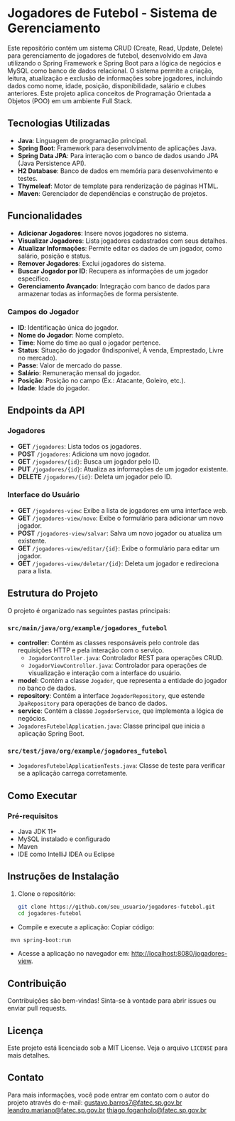 # Jogadores de Futebol - Sistema de Gerenciamento

Este repositório contém um sistema CRUD (Create, Read, Update, Delete) para gerenciamento de jogadores de futebol, desenvolvido em Java utilizando o Spring Framework e Spring Boot para a lógica de negócios e MySQL como banco de dados relacional. O sistema permite a criação, leitura, atualização e exclusão de informações sobre jogadores, incluindo dados como nome, idade, posição, disponibilidade, salário e clubes anteriores. Este projeto aplica conceitos de Programação Orientada a Objetos (POO) em um ambiente Full Stack.

## Tecnologias Utilizadas
- **Java**: Linguagem de programação principal.
- **Spring Boot**: Framework para desenvolvimento de aplicações Java.
- **Spring Data JPA**: Para interação com o banco de dados usando JPA (Java Persistence API).
- **H2 Database**: Banco de dados em memória para desenvolvimento e testes.
- **Thymeleaf**: Motor de template para renderização de páginas HTML.
- **Maven**: Gerenciador de dependências e construção de projetos.

## Funcionalidades

- **Adicionar Jogadores**: Insere novos jogadores no sistema.
- **Visualizar Jogadores**: Lista jogadores cadastrados com seus detalhes.
- **Atualizar Informações**: Permite editar os dados de um jogador, como salário, posição e status.
- **Remover Jogadores**: Exclui jogadores do sistema.
- **Buscar Jogador por ID**: Recupera as informações de um jogador específico.
- **Gerenciamento Avançado**: Integração com banco de dados para armazenar todas as informações de forma persistente.

### Campos do Jogador

- **ID**: Identificação única do jogador.
- **Nome do Jogador**: Nome completo.
- **Time**: Nome do time ao qual o jogador pertence.
- **Status**: Situação do jogador (Indisponível, À venda, Emprestado, Livre no mercado).
- **Passe**: Valor de mercado do passe.
- **Salário**: Remuneração mensal do jogador.
- **Posição**: Posição no campo (Ex.: Atacante, Goleiro, etc.).
- **Idade**: Idade do jogador.

## Endpoints da API

### Jogadores
- **GET** `/jogadores`: Lista todos os jogadores.
- **POST** `/jogadores`: Adiciona um novo jogador.
- **GET** `/jogadores/{id}`: Busca um jogador pelo ID.
- **PUT** `/jogadores/{id}`: Atualiza as informações de um jogador existente.
- **DELETE** `/jogadores/{id}`: Deleta um jogador pelo ID.

### Interface do Usuário
- **GET** `/jogadores-view`: Exibe a lista de jogadores em uma interface web.
- **GET** `/jogadores-view/novo`: Exibe o formulário para adicionar um novo jogador.
- **POST** `/jogadores-view/salvar`: Salva um novo jogador ou atualiza um existente.
- **GET** `/jogadores-view/editar/{id}`: Exibe o formulário para editar um jogador.
- **GET** `/jogadores-view/deletar/{id}`: Deleta um jogador e redireciona para a lista.

## Estrutura do Projeto
O projeto é organizado nas seguintes pastas principais:

### `src/main/java/org/example/jogadores_futebol`
- **controller**: Contém as classes responsáveis pelo controle das requisições HTTP e pela interação com o serviço.
    - `JogadorController.java`: Controlador REST para operações CRUD.
    - `JogadorViewController.java`: Controlador para operações de visualização e interação com a interface do usuário.
- **model**: Contém a classe `Jogador`, que representa a entidade do jogador no banco de dados.
- **repository**: Contém a interface `JogadorRepository`, que estende `JpaRepository` para operações de banco de dados.
- **service**: Contém a classe `JogadorService`, que implementa a lógica de negócios.
- `JogadoresFutebolApplication.java`: Classe principal que inicia a aplicação Spring Boot.

### `src/test/java/org/example/jogadores_futebol`
- `JogadoresFutebolApplicationTests.java`: Classe de teste para verificar se a aplicação carrega corretamente.

## Como Executar

### Pré-requisitos
- Java JDK 11+
- MySQL instalado e configurado
- Maven
- IDE como IntelliJ IDEA ou Eclipse

## Instruções de Instalação

1. Clone o repositório:
   ```bash
   git clone https://github.com/seu_usuario/jogadores-futebol.git
   cd jogadores-futebol

-   Compile e execute a aplicação:
    Copiar código:
   ```bash       
    mvn spring-boot:run
```

-   Acesse a aplicação no navegador em: [http://localhost:8080/jogadores-view](http://localhost:8080/jogadores-view).
## Contribuição

Contribuições são bem-vindas! Sinta-se à vontade para abrir issues ou enviar pull requests.


## Licença

Este projeto está licenciado sob a MIT License. Veja o arquivo `LICENSE` para mais detalhes.

## Contato

Para mais informações, você pode entrar em contato com o autor do projeto através do e-mail:
gustavo.barros7@fatec.sp.gov.br
leandro.mariano@fatec.sp.gov.br
thiago.foganholo@fatec.sp.gov.br












